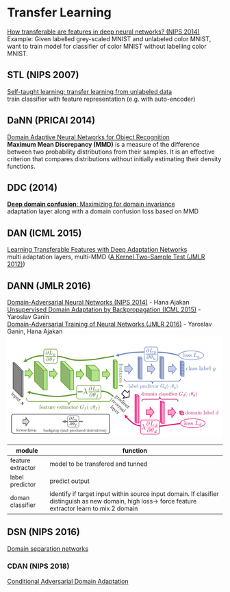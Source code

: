 # Transfer Learning
[How transferable are features in deep neural networks? (NIPS 2014)](https://arxiv.org/abs/1411.1792)  
Example: Given labelled grey-scaled MNIST and unlabeled color MNIST, want to train model for classifier of color MNIST without labelling color MNIST.  

## STL (NIPS 2007)
[Self-taught learning: transfer learning from unlabeled data](http://ai.stanford.edu/~hllee/icml07-selftaughtlearning.pdf)  
train classifier with feature representation (e.g. with auto-encoder)

## DaNN (PRICAI 2014) 
[Domain Adaptive Neural Networks for Object Recognition](https://arxiv.org/pdf/1409.6041.pdf)  
**Maximum Mean Discrepancy (MMD)** is a measure of the difference between two probability distributions from their samples. It is an effective criterion that compares distributions without initially estimating their density functions.

## DDC (2014)
[**Deep domain confusion**: Maximizing for domain invariance](https://arxiv.org/abs/1412.3474)  
adaptation layer along with a domain confusion loss based on MMD

## DAN (ICML 2015)
[Learning Transferable Features with Deep Adaptation Networks](https://arxiv.org/abs/1502.02791)  
multi adaptation layers, multi-MMD ([A Kernel Two-Sample Test (JMLR 2012)](http://jmlr.csail.mit.edu/papers/v13/gretton12a.html))

## DANN (JMLR 2016)
[Domain-Adversarial Neural Networks (NIPS 2014)](https://arxiv.org/abs/1412.4446) - Hana Ajakan  
[Unsupervised Domain Adaptation by Backpropagation (ICML 2015)](https://arxiv.org/pdf/1409.7495.pdf) - Yaroslav Ganin  
[Domain-Adversarial Training of Neural Networks (JMLR 2016)](https://arxiv.org/abs/1505.07818) - Yaroslav Ganin, Hana Ajakan  
![](img/domain-adversarial_training.png)

|module           | function|
|-----------------|---------|
|feature extractor| model to be transfered and tunned|
|label predictor  | predict output|
|doman classifier | identify if target input within source input domain. If clasifier distinguish as new domain, high loss-> force feature extractor learn to mix 2 domain|


## DSN (NIPS 2016)
[Domain separation networks](https://arxiv.org/pdf/1608.06019.pdf)

<!--
### SLA ()
[Distant domain transfer learning](https://www.ntu.edu.sg/home/sinnopan/publications/[AAAI17]Distant%20Domain%20Transfer%20Learning.pdf)
**Selective learning algorithm** with supervised autoencoder as a base model for handling different types of inputs. Intuitively, the SLA algorithm selects usefully unlabeled data gradually from intermediate domains as a bridge to break the large distribution gap for transferring knowledge between two distant domains.  
(Different from STL: STL is uniform, SLA select sample that close to target domain)
-->

### CDAN (NIPS 2018)
[Conditional Adversarial Domain Adaptation](https://arxiv.org/abs/1705.10667)